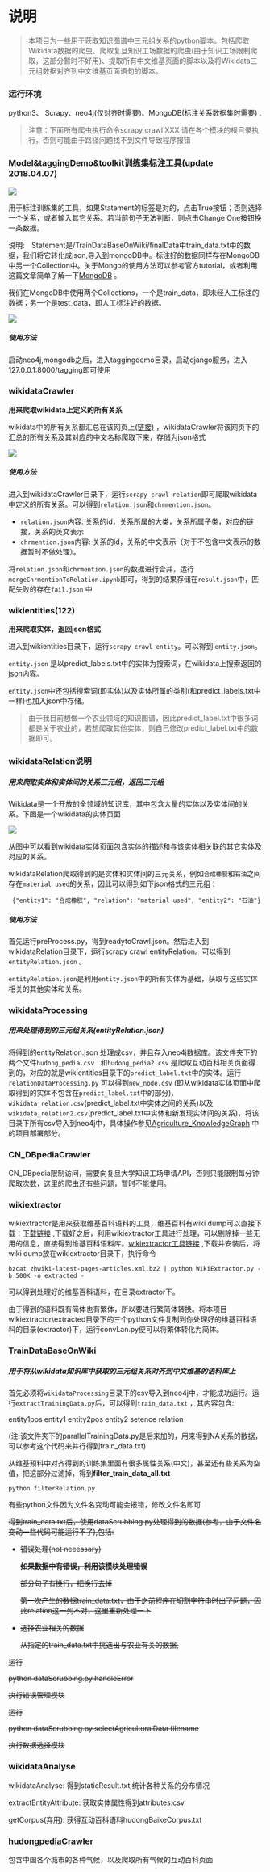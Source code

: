 

# 说明

> 本项目为一些用于获取知识图谱中三元组关系的python脚本。包括爬取Wikidata数据的爬虫、爬取复旦知识工场数据的爬虫(由于知识工场限制爬取，这部分暂时不好用)、提取所有中文维基页面的脚本以及将Wikidata三元组数据对齐到中文维基页面语句的脚本。

### 运行环境

python3、 Scrapy、neo4j(仅对齐时需要)、MongoDB(标注关系数据集时需要)
.


> 注意：下面所有爬虫执行命令scrapy crawl XXX 请在各个模块的根目录执行，否则可能由于路径问题找不到文件导致程序报错

 

### Model&taggingDemo&toolkit训练集标注工具(update 2018.04.07)



![](https://raw.githubusercontent.com/CrisJk/SomePicture/master/blog_picture/tagging.JPG)

用于标注训练集的工具，如果Statement的标签是对的，点击True按钮；否则选择一个关系，或者输入其它关系。若当前句子无法判断，则点击Change One按钮换一条数据。

说明:　Statement是/TrainDataBaseOnWiki/finalData中train_data.txt中的数据，我们将它转化成json,导入到mongoDB中。标注好的数据同样存在MongoDB中另一个Collection中。关于Mongo的使用方法可以参考官方tutorial，或者利用这篇文章简单了解一下[MongoDB](http://crisjk.site/2018/04/04/MongoDB-Tutorial/) 。

我们在MongoDB中使用两个Collections，一个是train_data，即未经人工标注的数据；另一个是test_data，即人工标注好的数据。

![](https://raw.githubusercontent.com/CrisJk/crisjk.github.io/master/resource/pictures/Agriculture-KnowledgeGraph-Data-README/mongo.png)

##### 使用方法

启动neo4j,mongodb之后，进入taggingdemo目录，启动django服务，进入127.0.0.1:8000/tagging即可使用

### wikidataCrawler

**用来爬取wikidata上定义的所有关系**

wikidata中的所有关系都汇总在该网页上[(链接)](https://www.wikidata.org/wiki/Wikidata:List_of_properties/Summary_table) ，wikidataCrawler将该网页下的汇总的所有关系及其对应的中文名称爬取下来，存储为json格式

![](https://raw.githubusercontent.com/CrisJk/SomePicture/master/blog_picture/wikiRelationSumary.png)

##### 使用方法

进入到wikidataCrawler目录下，运行`scrapy crawl relation`即可爬取wikidata中定义的所有关系。可以得到`relation.json`和`chrmention.json`。

* `relation.json`内容: 关系的id，关系所属的大类，关系所属子类，对应的链接，关系的英文表示
* `chrmention.json`内容: 关系的id，关系的中文表示（对于不包含中文表示的数据暂时不做处理）。



将`relation.json`和`chrmention.json`的数据进行合并，运行`mergeChrmentionToRelation.ipynb`即可，得到的结果存储在`result.json`中，匹配失败的存在`fail.json` 中

### wikientities(122)

**用来爬取实体，返回json格式**

进入到wikientities目录下，运行`scrapy crawl entity`。可以得到 `entity.json`。

`entity.json` 是以predict_labels.txt中的实体为搜索词，在wikidata上搜索返回的json内容。

`entity.json`中还包括搜索词(即实体)以及实体所属的类别(和predict_labels.txt中一样)也加入json中存储。

> 由于我目前想做一个农业领域的知识图谱，因此predict_label.txt中很多词都是关于农业的，若想爬取其他实体，则自己修改predict_label.txt中的数据即可。

### wikidataRelation说明

##### 用来爬取实体和实体间的关系三元组，返回三元组

Wikidata是一个开放的全领域的知识库，其中包含大量的实体以及实体间的关系。下图是一个wikidata的实体页面

![](https://raw.githubusercontent.com/CrisJk/SomePicture/master/blog_picture/wikidataPage.png)



从图中可以看到wikidata实体页面包含实体的描述和与该实体相关联的其它实体及对应的关系。

wikidataRelation爬取得到的是实体和实体间的三元关系，例如`合成橡胶`和`石油`之间存在`material used`的关系，因此可以得到如下json格式的三元组：

` {"entity1": "合成橡胶", "relation": "material used", "entity2": "石油"}`

##### 使用方法

首先运行preProcess.py，得到readytoCrawl.json。然后进入到wikidataRelation目录下，运行scrapy crawl entityRelation。可以得到`entityRelation.json` 。

`entityRelation.json`是利用`entity.json`中的所有实体为基础，获取与这些实体相关的其他实体和关系。

### wikidataProcessing 

##### 用来处理得到的三元组关系(entityRelation.json)

将得到的entityRelation.json 处理成csv，并且存入neo4j数据库。该文件夹下的两个文件`hudong_pedia.csv　`和`hudong_pedia2.csv` 是爬取互动百科相关页面得到的，对应的就是wikientities目录下的`predict_label.txt`中的实体。运行`relationDataProcessing.py` 可以得到`new_node.csv` (即从wikidata实体页面中爬取得到的实体不包含在`predict_label.txt`中的部分)、`wikidata_relation.csv`(predict_label.txt中实体之间的关系)以及`wikidata_relation2.csv`(predict_label.txt中实体和新发现实体间的关系)，将该目录下所有csv导入到neo4j中，具体操作参见[Agriculture_KnowledgeGraph](https://github.com/qq547276542/Agriculture_KnowledgeGraph) 中的项目部署部分。

### CN_DBpediaCrawler

CN_DBpedia限制访问，需要向复旦大学知识工场申请API，否则只能限制每分钟爬取次数，这里的爬虫还有些问题，暂时不能使用。

### wikiextractor

wikiextractor是用来获取维基百科语料的工具，维基百科有wiki dump可以直接下载：[下载链接]([http://download.wikipedia.com/zhwiki/latest/zhwiki-latest-pages-articles.xml.bz2](http://download.wikipedia.com/zhwiki/latest/zhwiki-latest-pages-articles.xml.bz2)) ,下载好之后，利用wikiextractor工具进行处理，可以剔除掉一些无用的信息，直接得到维基百科语料库。[wikiextractor工具链接](https://github.com/attardi/wikiextractor) ,下载并安装后，将wiki dump放在wikiextractor目录下，执行命令

```shell
bzcat zhwiki-latest-pages-articles.xml.bz2 | python WikiExtractor.py -b 500K -o extracted -
```

可以得到处理好的维基百科语料，在目录extractor下。



由于得到的语料既有简体也有繁体，所以要进行繁简体转换。将本项目wikiextractor\extracted目录下的三个python文件复制到你处理好的维基百科语料的目录(extractor)下，运行convLan.py便可以将繁体转化为简体。



### TrainDataBaseOnWiki

##### 用于将从wikidata知识库中获取的三元组关系对齐到中文维基的语料库上

首先必须将`wikidataProcessing`目录下的csv导入到neo4j中，才能成功运行。运行`extractTrainingData.py`后，可以得到`train_data.txt` ，其内容包含:

entity1pos	entity1	entity2pos	entity2	setence	relation

(注:该文件夹下的parallelTrainingData.py是后来加的，用来得到NA关系的数据，可以参考这个代码来并行得到train_data.txt)

从维基预料中对齐得到的训练集里面有很多属性关系(中文)，甚至还有些关系为空值，把这部分过滤掉，得到**filter_train_data_all.txt**

```shell
python filterRelation.py
```

有些python文件因为文件名变动可能会报错，修改文件名即可

~~得到train_data.txt后，使用dataScrubbing.py处理得到的数据(参考，由于文件名变动一些代码可能运行不了),包括:~~

* ~~错误处理(not necessary)~~

  ~~**如果数据中有错误，利用该模块处理错误**~~

  ~~部分句子有换行，把换行去掉~~

  ~~第一次产生的数据train_data.txt，由于之前程序在切割字符串时出了问题，因此relation这一列不对，这里重新处理一下~~

* ~~选择农业相关的数据~~

  ~~从指定的train_data.txt中挑选出与农业有关的数据,~~

~~运行~~

~~python dataScrubbing.py handleError~~

~~执行错误管理模块~~

~~运行~~

~~python dataScrubbing.py selectAgriculturalData filename~~

~~执行数据选择模块~~

### wikidataAnalyse

wikidataAnalyse: 得到staticResult.txt,统计各种关系的分布情况

extractEntityAttribute: 获取实体属性得到attributes.csv

getCorpus(弃用): 获得互动百科语料hudongBaikeCorpus.txt


### hudongpediaCrawler

包含中国各个城市的各种气候，以及爬取所有气候的互动百科页面
